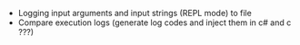 * Logging input arguments and input strings (REPL mode) to file  
* Compare execution logs (generate log codes and inject them in c# and c ???)  
